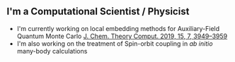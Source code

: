 <!--### Hi there 👋-->

<!--
**bkesk/bkesk** is a ✨ _special_ ✨ repository because its `README.md` (this file) appears on your GitHub profile.

Here are some ideas to get you started:

- 🔭 I’m currently working on ...
- 🌱 I’m currently learning ...
- 👯 I’m looking to collaborate on ...
- 🤔 I’m looking for help with ...
- 💬 Ask me about ...
- 📫 How to reach me: ...
- 😄 Pronouns: ...
- ⚡ Fun fact: ...
-->

## I'm a Computational Scientist / Physicist

 - I'm currently working on local embedding methods for Auxiliary-Field Quantum Monte Carlo [J. Chem. Theory Comput. 2019, 15, 7, 3949–3959](https://pubs.acs.org/doi/10.1021/acs.jctc.8b01244)
 - I'm also working on the treatment of Spin-orbit coupling in *ab initio* many-body calculations
